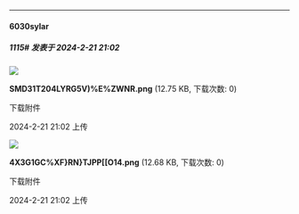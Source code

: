 ﻿
*****

####  6030sylar  
##### 1115#       发表于 2024-2-21 21:02

<img src="https://img.saraba1st.com/forum/202402/21/210249tzhzzdtlrcrldtuu.png" referrerpolicy="no-referrer">

<strong>SMD31T204LYRG5V)%E%ZWNR.png</strong> (12.75 KB, 下载次数: 0)

下载附件

2024-2-21 21:02 上传

<img src="https://img.saraba1st.com/forum/202402/21/210256w100sooesu734z4t.png" referrerpolicy="no-referrer">

<strong>4X3G1GC%XF}RN}TJPP[[O14.png</strong> (12.68 KB, 下载次数: 0)

下载附件

2024-2-21 21:02 上传


